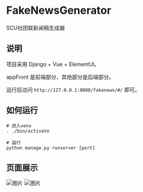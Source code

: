# FakeNewsGenerator
SCU社团联新闻稿生成器

## 说明

项目采用 Django + Vue + ElementUI。

appFront 是前端部分，其他部分是后端部分。

运行后访问 `http://127.0.0.1:8000/fakenews/#/` 即可。

## 如何运行

```
# 进入venv
. ./bin/activate

# 运行
python manage.py runserver [port]
```

## 页面展示

![图片](https://user-images.githubusercontent.com/56245435/147474513-4c3faf2e-f44c-49f8-b2e6-ae016be0d58b.png)
![图片](https://user-images.githubusercontent.com/56245435/147474536-0df5122e-59eb-418f-9717-82c8a3c64d32.png)
